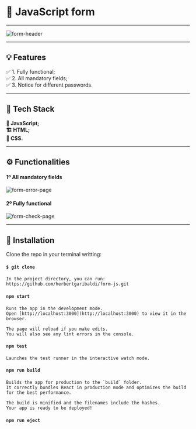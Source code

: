# :memo: JavaScript form

---

![form-header](https://user-images.githubusercontent.com/107329000/173891235-ec6b7512-324e-4150-904a-b89f67f9e503.png)

---

## :bulb: Features

:white_check_mark: 1. Fully functional; <br>
:white_check_mark: 2. All mandatory fields; <br>
:white_check_mark: 3. Notice for different passwords. <br>

---

## :hammer: Tech Stack

**:ledger: JavaScript;** <br>
**:building_construction: HTML;** <br>
**:art: CSS.** <br>

---

## :gear: Functionalities

#### 1º All mandatory fields

![form-error-page](https://user-images.githubusercontent.com/107329000/173892252-22a67b28-f3a7-47b1-a15f-cdbf1656ed0b.png)

#### 2º Fully functional

![form-check-page](https://user-images.githubusercontent.com/107329000/173892341-37ccf671-50cc-401e-a3ee-6d7bd8a6cc59.png)

---

## :open_book: Installation

Clone the repo in your terminal writting:

#### `$ git clone `

    In the project directory, you can run: https://github.com/herbertgaribaldi/form-js.git

#### `npm start`

    Runs the app in the development mode.
    Open [http://localhost:3000](http://localhost:3000) to view it in the browser.

    The page will reload if you make edits.
    You will also see any lint errors in the console.

#### `npm test`

    Launches the test runner in the interactive watch mode.

#### `npm run build`

    Builds the app for production to the `build` folder.
    It correctly bundles React in production mode and optimizes the build for the best performance.

    The build is minified and the filenames include the hashes.
    Your app is ready to be deployed!

#### `npm run eject`
